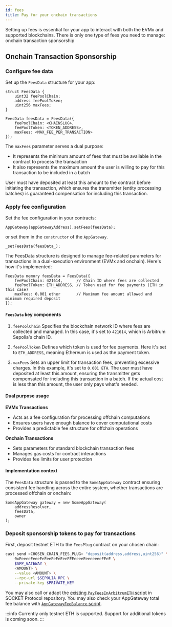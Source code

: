 ```yaml
---
id: fees
title: Pay for your onchain transactions
---
```


Setting up fees is essential for your app to interact with both the EVMx and supported blockchains. There is only one type of fees you need to manage: onchain transaction sponsorship

## Onchain Transaction Sponsorship

### Configure fee data

Set up the `FeesData` structure for your app:

```solidity
struct FeesData {
    uint32 feePoolChain;
    address feePoolToken;
    uint256 maxFees;
}

FeesData feesData = FeesData({
    feePoolChain: <CHAINSLUG>,
    feePoolToken: <TOKEN_ADDRESS>,
    maxFees: <MAX_FEE_PER_TRANSACTION>
});
```

The `maxFees` parameter serves a dual purpose:
- It represents the minimum amount of fees that must be available in the contract to process the transaction
- It also represents the maximum amount the user is willing to pay for this transaction to be included in a batch

User must have deposited at least this amount to the contract before initiating the transaction, which ensures the transmitter (entity processing batches) is guaranteed compensation for including this transaction.

### Apply fee configuration

Set the fee configuration in your contracts:

```solidity
AppGateway(appGatewayAddress).setFees(feesData);
```

or set them in the `constructor` of the `AppGateway`.
```solidity
_setFeesData(feesData_);
```

The FeesData structure is designed to manage fee-related parameters for transactions in a dual-execution environment (EVMx and onchain). Here's how it's implemented:

```solidity
FeesData memory feesData = FeesData({
    feePoolChain: 421614,      // Chain ID where fees are collected
    feePoolToken: ETH_ADDRESS, // Token used for fee payments (ETH in this case)
    maxFees: 0.001 ether       // Maximum fee amount allowed and minimum required deposit
});
```

#### `FeesData` key components

1. `feePoolChain`
    Specifies the blockchain network ID where fees are collected and managed. In this case, it's set to `421614`, which is Arbitrum Sepolia's chain ID.

2. `feePoolToken`
    Defines which token is used for fee payments. Here it's set to `ETH_ADDRESS`, meaning Ethereum is used as the payment token.

3. `maxFees`
    Sets an upper limit for transaction fees, preventing excessive charges. In this example, it's set to `0.001 ETH`.
    The user must have deposited at least this amount, ensuring the transmitter gets compensated for including this transaction in a batch.
    If the actual cost is less than this amount, the user only pays what's needed.

#### Dual purpose usage

**EVMx Transactions**
- Acts as a fee configuration for processing offchain computations
- Ensures users have enough balance to cover computational costs
- Provides a predictable fee structure for offchain operations

**Onchain Transactions**
- Sets parameters for standard blockchain transaction fees
- Manages gas costs for contract interactions
- Provides fee limits for user protection

#### Implementation context
The `FeesData` structure is passed to the `SomeAppGateway` contract ensuring consistent fee handling across the entire system, whether transactions are processed offchain or onchain:

```solidity
SomeAppGateway gateway = new SomeAppGateway(
    addressResolver,
    feesData,
    owner
);
```

### Deposit sponsorship tokens to pay for transactions

First, deposit testnet ETH to the `FeesPlug` contract on your chosen chain:

```bash
cast send <CHOSEN_CHAIN_FEES_PLUG> "deposit(address,address,uint256)" \
    0xEeeeeEeeeEeEeeEeEeEeeEEEeeeeEeeeeeeeEEeE \
    $APP_GATEWAY \
    <AMOUNT> \
    --value <AMOUNT> \
    --rpc-url $SEPOLIA_RPC \
    --private-key $PRIVATE_KEY
```

You may also call or adapt the [existing `PayFeesInArbitrumETH` script](https://github.com/SocketDotTech/socket-protocol/blob/master/script/helpers/PayFeesInArbitrumETH.s.sol) in SOCKET Protocol repository. You may also check your AppGateway total fee balance with [`AppGatewayFeeBalance` script](https://github.com/SocketDotTech/socket-protocol/blob/master/script/helpers/AppGatewayFeeBalance.s.sol).

:::info
Currently only testnet ETH is supported. Support for additional tokens is coming soon.
:::
